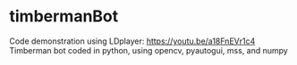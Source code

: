 # timbermanBot
Code demonstration using LDplayer: https://youtu.be/a18FnEVr1c4
Timberman bot coded in python, using opencv, pyautogui, mss, and numpy
